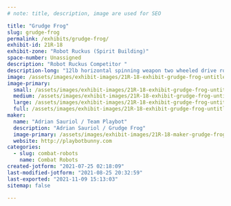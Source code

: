 ```yaml
---
# note: title, description, image are used for SEO

title: "Grudge Frog"
slug: grudge-frog
permalink: /exhibits/grudge-frog/
exhibit-id: 21R-18
exhibit-zone: "Robot Ruckus (Spirit Building)"
space-number: Unassigned
description: "Robot Ruckus Competitor "
description-long: "12lb horizontal spinning weapon two wheeled drive robot "
image: /assets/images/exhibit-images/21R-18-exhibit-grudge-frog-untitled-large.JPG
image-primary: 
  small: /assets/images/exhibit-images/21R-18-exhibit-grudge-frog-untitled-small.JPG
  medium: /assets/images/exhibit-images/21R-18-exhibit-grudge-frog-untitled-medium.JPG
  large: /assets/images/exhibit-images/21R-18-exhibit-grudge-frog-untitled-large.JPG
  full: /assets/images/exhibit-images/21R-18-exhibit-grudge-frog-untitled-full.JPG
maker: 
  name: "Adrian Sauriol / Team Playbot"
  description: "Adrian Sauriol / Grudge Frog"
  image-primary: /assets/images/exhibit-images/21R-18-maker-grudge-frog-playbotlogo-medium.jpg
  website: http://playbotbunny.com
categories: 
  - slug: combat-robots
    name: Combat Robots
created-jotform: "2021-07-25 02:18:09"
last-modified-jotform: "2021-08-25 20:32:59"
last-exported: "2021-11-09 15:13:03"
sitemap: false

---
```

